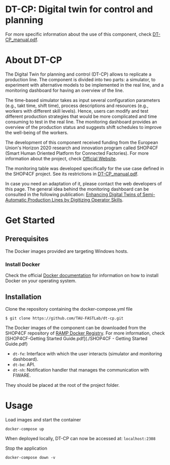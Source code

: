 # **DT-CP: Digital twin for control and planning**

For more specific information about the use of this component, check [DT-CP_manual.pdf](./DT-CP_manual.pdf).

# About DT-CP

The Digital Twin for planning and control (DT-CP) allows to replicate a production line. The component is divided into two parts: a simulator, to experiment with alternative models to be implemented in the real line, and a monitoring dashboard for having an overview of the line.

The time-based simulator takes as input several configuration parameters (e.g., takt time, shift time), process descriptions and resources (e.g., workers with different skill levels). Hence, users can modify and test different production strategies that would be more complicated and time consuming to test in the real line. The monitoring dashboard provides an overview of the production status and suggests shift schedules to improve the well-being of the workers.

The development of this component received funding from the European Union's Horizon 2020 research and innovation program called SHOP4CF (Smart Human Oriented Platform for Connected Factories). For more information about the project, check [Official Website](https://shop4cf.eu/).

The monitoring table was developed specifically for the use case defined in the SHOP4CF project. See its restrictions in [DT-CP_manual.pdf](./DT-CP_manual.pdf).

In case you need an adaptation of it, please contact the web developers of this page.
The general idea behind the monitoring dashboard can be consulted in the following publication: [Enhancing Digital Twins of Semi-Automatic Production Lines by Digitizing Operator Skills](https://www.mdpi.com/2076-3417/13/3/1637).

# Get Started 
## Prerequisites

The Docker images provided are targeting Windows hosts.

### Install Docker

Check the official [Docker documentation](https://docs.docker.com/engine/) for information on how to install Docker on your operating system.

## Installation 

Clone the repository containing the docker-compose.yml file
```
$ git clone https://github.com/TAU-FASTLab/dt-cp.git 
```

The Docker images of the component can be downloaded from the SHOP4CF repository of [RAMP Docker Registry](https://docker.ramp.eu/). 
For more information, check [SHOP4CF-Getting Started Guide.pdf](./SHOP4CF - Getting Started Guide.pdf)
-	`dt-fe`: Interface with which the user interacts (simulator and monitoring dashboard).
-	`dt-be`: API.
-	`dt-nh`: Notification handler that manages the communication with FIWARE.

They should be placed at the root of the project folder.

# Usage

Load images and start the container
``` 
docker-compose up 
```

When deployed locally, DT-CP can now be accessed at: `localhost:2308`

Stop the application
``` 
docker-compose down -v
``` 

